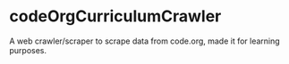 # codeOrgCurriculumCrawler

A web crawler/scraper to scrape data from code.org, made it for learning purposes.
